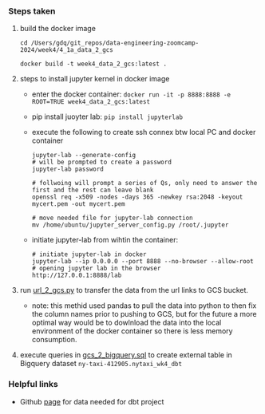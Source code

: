 ### Steps taken

1. build the docker image

    ```{bash}
    cd /Users/gdq/git_repos/data-engineering-zoomcamp-2024/week4/4_1a_data_2_gcs

    docker build -t week4_data_2_gcs:latest .
    ```

2. steps to install jupyter kernel in docker image

    * enter the docker container: `docker run -it -p 8888:8888 -e ROOT=TRUE week4_data_2_gcs:latest`

    * pip install juoyter lab: `pip install jupyterlab`

    * execute the following to create ssh connex btw local PC and docker container

        ```{bash}
        jupyter-lab --generate-config
        # will be prompted to create a password
        jupyter-lab password

        # follwoing will prompt a series of Qs, only need to answer the first and the rest can leave blank
        openssl req -x509 -nodes -days 365 -newkey rsa:2048 -keyout mycert.pem -out mycert.pem

        # move needed file for jupyter-lab connection
        mv /home/ubuntu/jupyter_server_config.py /root/.jupyter
        ```

    * initiate jupyter-lab from wihtin the container:

        ```{bash}
        # initiate jupyter-lab in docker
        jupyter-lab --ip 0.0.0.0 --port 8888 --no-browser --allow-root
        # opening jupyter lab in the browser
        http://127.0.0.1:8888/lab
        ```

3. run [url_2_gcs.py](url_2_gcs.py) to transfer the data from the url links to GCS bucket.

    * note: this methid used pandas to pull the data into python to then fix the column names prior to pushing to GCS, but for the future a more optimal way would be to dowlnload the data into the local environment of the docker container so there is less memory consumption.

4. execute queries in [gcs_2_bigquery.sql](gcs_2_bigquery.sql) to create external table in Bigquery dataset `ny-taxi-412905.nytaxi_wk4_dbt`

### Helpful links

* Github [page](https://github.com/DataTalksClub/nyc-tlc-data/) for data needed for dbt project
